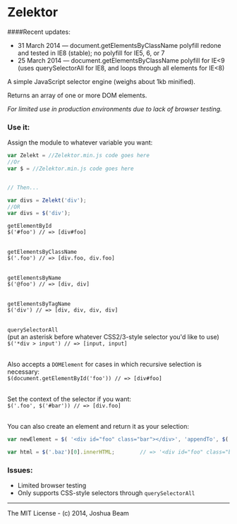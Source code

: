 # Zelektor

####Recent updates:
- 31 March 2014 &mdash; document.getElementsByClassName polyfill redone and tested in IE8 (stable); no polyfill for IE5, 6, or 7
- 25 March 2014 &mdash; document.getElementsByClassName polyfill for IE<9 (uses querySelectorAll for IE8, and loops through all elements for IE<8)

A simple JavaScript selector engine (weighs about 1kb minified).

Returns an array of one or more DOM elements.

*For limited use in production environments due to lack of browser testing.*

### Use it:

Assign the module to whatever variable you want:
```javascript
var Zelekt = //Zelektor.min.js code goes here
//Or
var $ = //Zelektor.min.js code goes here


// Then...

var divs = Zelekt('div');
//OR
var divs = $('div');
```


`getElementById`<br>
`$('#foo') // => [div#foo]`<br><br>

`getElementsByClassName`<br>
`$('.foo') // => [div.foo, div.foo]`<br><br>

`getElementsByName`<br>
`$('@foo') // => [div, div]`<br><br>

`getElementsByTagName`<br>
`$('div') // => [div, div, div, div]`<br><br>

`querySelectorAll`<br>
(put an asterisk before whatever CSS2/3-style selector you'd like to use)<br>
`$('*div > input') // => [input, input]`<br><br>

Also accepts a `DOMElement` for cases in which recursive selection is necessary:<br>
`$(document.getElementById('foo')) // => [div#foo]`<br><br>

Set the context of the selector if you want:<br>
`$('.foo', $('#bar')) // => [div.foo]`<br><br>

You can also create an element and return it as your selection:<br>
```javascript
var newElement = $( '<div id="foo" class="bar"></div>', 'appendTo', $('.baz') ); // => [div#foo.bar]

var html = $('.baz')[0].innerHTML;        // => '<div id="foo" class="bar"></div>'
```

### Issues:

- Limited browser testing
- Only supports CSS-style selectors through `querySelectorAll`

<hr>

The MIT License - (c) 2014, Joshua Beam